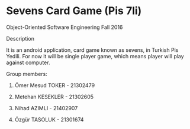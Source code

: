 # Sevens Card Game (Pis 7li)

Object-Oriented Software Engineering Fall 2016

Description

  It is an android application, card game known as sevens, in Turkish Pis Yedili. For now it will be single player game, which means player will play against computer.

Group members:

1) Ömer Mesud TOKER - 21302479

2) Metehan KESEKLER - 21302605

3) Nihad AZIMLI - 21402907

4) Özgür TASOLUK - 21301674
